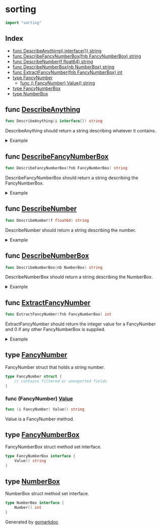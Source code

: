 <!-- Code generated by gomarkdoc. DO NOT EDIT -->

# sorting

```go
import "sorting"
```

## Index

- [func DescribeAnything(i interface{}) string](<#func-describeanything>)
- [func DescribeFancyNumberBox(fnb FancyNumberBox) string](<#func-describefancynumberbox>)
- [func DescribeNumber(f float64) string](<#func-describenumber>)
- [func DescribeNumberBox(nb NumberBox) string](<#func-describenumberbox>)
- [func ExtractFancyNumber(fnb FancyNumberBox) int](<#func-extractfancynumber>)
- [type FancyNumber](<#type-fancynumber>)
  - [func (i FancyNumber) Value() string](<#func-fancynumber-value>)
- [type FancyNumberBox](<#type-fancynumberbox>)
- [type NumberBox](<#type-numberbox>)


## func [DescribeAnything](<https://github.com/vpayno/exercism-workspace/blob/main/go/sorting-room/sorting_room.go#L60>)

```go
func DescribeAnything(i interface{}) string
```

DescribeAnything should return a string describing whatever it contains\.

<details><summary>Example</summary>
<p>

```go
{
	fnb := exampleFancyNumberBox{"12"}

	fmt.Println(DescribeAnything(fnb))

}
```

#### Output

```
This is a fancy box containing the number 12.0
```

</p>
</details>

## func [DescribeFancyNumberBox](<https://github.com/vpayno/exercism-workspace/blob/main/go/sorting-room/sorting_room.go#L53>)

```go
func DescribeFancyNumberBox(fnb FancyNumberBox) string
```

DescribeFancyNumberBox should return a string describing the FancyNumberBox\.

<details><summary>Example</summary>
<p>

```go
{
	fnb := exampleFancyNumberBox{"12"}

	fmt.Println(DescribeFancyNumberBox(fnb))

}
```

#### Output

```
This is a fancy box containing the number 12.0
```

</p>
</details>

## func [DescribeNumber](<https://github.com/vpayno/exercism-workspace/blob/main/go/sorting-room/sorting_room.go#L9>)

```go
func DescribeNumber(f float64) string
```

DescribeNumber should return a string describing the number\.

<details><summary>Example</summary>
<p>

```go
{
	fmt.Println(DescribeNumber(-12.345))

}
```

#### Output

```
This is the number -12.3
```

</p>
</details>

## func [DescribeNumberBox](<https://github.com/vpayno/exercism-workspace/blob/main/go/sorting-room/sorting_room.go#L20>)

```go
func DescribeNumberBox(nb NumberBox) string
```

DescribeNumberBox should return a string describing the NumberBox\.

<details><summary>Example</summary>
<p>

```go
{
	nb := exampleNumberBox{12}

	fmt.Println(DescribeNumberBox(nb))

}
```

#### Output

```
This is a box containing the number 12.0
```

</p>
</details>

## func [ExtractFancyNumber](<https://github.com/vpayno/exercism-workspace/blob/main/go/sorting-room/sorting_room.go#L42>)

```go
func ExtractFancyNumber(fnb FancyNumberBox) int
```

ExtractFancyNumber should return the integer value for a FancyNumber and 0 if any other FancyNumberBox is supplied\.

<details><summary>Example</summary>
<p>

```go
{
	fnb := exampleFancyNumberBox{"12"}

	fmt.Println(ExtractFancyNumber(fnb))

}
```

#### Output

```
12
```

</p>
</details>

## type [FancyNumber](<https://github.com/vpayno/exercism-workspace/blob/main/go/sorting-room/sorting_room.go#L26-L28>)

FancyNumber struct that holds a string number\.

```go
type FancyNumber struct {
    // contains filtered or unexported fields
}
```

### func \(FancyNumber\) [Value](<https://github.com/vpayno/exercism-workspace/blob/main/go/sorting-room/sorting_room.go#L31>)

```go
func (i FancyNumber) Value() string
```

Value is a FancyNumber method\.

## type [FancyNumberBox](<https://github.com/vpayno/exercism-workspace/blob/main/go/sorting-room/sorting_room.go#L36-L38>)

FancyNumberBox struct method set interface\.

```go
type FancyNumberBox interface {
    Value() string
}
```

## type [NumberBox](<https://github.com/vpayno/exercism-workspace/blob/main/go/sorting-room/sorting_room.go#L15-L17>)

NumberBox struct method set interface\.

```go
type NumberBox interface {
    Number() int
}
```



Generated by [gomarkdoc](<https://github.com/princjef/gomarkdoc>)
